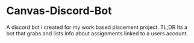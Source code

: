 # Canvas-Discord-Bot
A discord bot i created for my work based placement project. TL;DR Its a bot that grabs and lists info about assignments linked to a users account.
